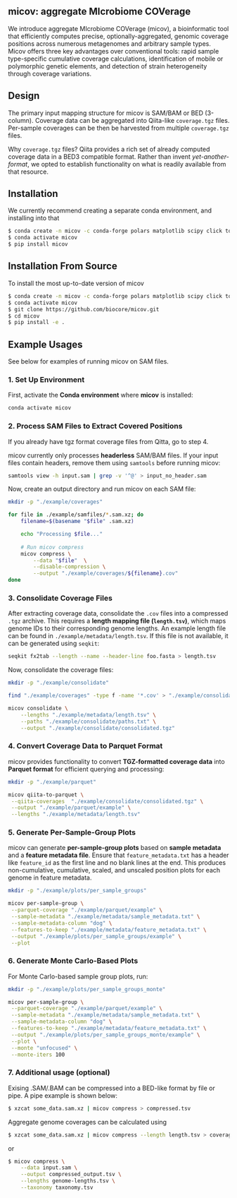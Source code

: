 ## micov: aggregate MIcrobiome COVerage

We introduce aggregate MIcrobiome COVerage (micov), a bioinformatic tool that efficiently computes precise, optionally-aggregated, genomic coverage positions across numerous metagenomes and arbitrary sample types. Micov offers three key advantages over conventional tools: rapid sample type-specific cumulative coverage calculations, identification of mobile or polymorphic genetic elements, and detection of strain heterogeneity through coverage variations.

## Design

The primary input mapping structure for micov is SAM/BAM or BED (3-column). 
Coverage data can be aggregated into Qiita-like `coverage.tgz` files. Per-sample
coverages can be then be harvested from multiple `coverage.tgz` files.

Why `coverage.tgz` files? Qiita provides a rich set of already computed 
coverage data in a BED3 compatible format. Rather than invent 
*yet-another-format*, we opted to establish functionality on what is readily
available from that resource.

## Installation

We currently recommend creating a separate conda environment, and installing
into that

```bash
$ conda create -n micov -c conda-forge polars matplotlib scipy click tqdm numba duckdb pyarrow
$ conda activate micov
$ pip install micov
```

## Installation From Source

To install the most up-to-date version of micov
```bash
$ conda create -n micov -c conda-forge polars matplotlib scipy click tqdm numba duckdb pyarrow
$ conda activate micov
$ git clone https://github.com/biocore/micov.git
$ cd micov
$ pip install -e .
```

## Example Usages

See below for examples of running micov on SAM files. 

### 1. Set Up Environment
First, activate the **Conda environment** where **micov** is installed:  
```bash
conda activate micov
```

### 2. Process SAM Files to Extract Covered Positions
If you already have tgz format coverage files from Qitta, go to step 4. 

micov currently only processes **headerless** SAM/BAM files. If your input files contain headers, remove them using `samtools` before running micov:  
```bash
samtools view -h input.sam | grep -v '^@' > input_no_header.sam
```

Now, create an output directory and run micov on each SAM file:  
```bash
mkdir -p "./example/coverages"

for file in ./example/samfiles/*.sam.xz; do
    filename=$(basename "$file" .sam.xz)

    echo "Processing $file..."
    
    # Run micov compress
    micov compress \
        --data "$file"  \
        --disable-compression \
        --output "./example/coverages/${filename}.cov"
done
```

### 3. Consolidate Coverage Files
After extracting coverage data, consolidate the `.cov` files into a compressed `.tgz` archive. This requires a **length mapping file (`length.tsv`)**, which maps genome IDs to their corresponding genome lengths. An example length file can be found in `./example/metadata/length.tsv`. If this file is not available, it can be generated using `seqkit`:
```bash
seqkit fx2tab --length --name --header-line foo.fasta > length.tsv
```

Now, consolidate the coverage files:
```bash
mkdir -p "./example/consolidate"

find "./example/coverages" -type f -name '*.cov' > "./example/consolidate/paths.txt"

micov consolidate \
    --lengths "./example/metadata/length.tsv" \
    --paths "./example/consolidate/paths.txt" \
    --output "./example/consolidate/consolidated.tgz"
```

### 4. Convert Coverage Data to Parquet Format
micov provides functionality to convert **TGZ-formatted coverage data** into **Parquet format** for efficient querying and processing:
```bash
mkdir -p "./example/parquet"

micov qiita-to-parquet \
 --qiita-coverages  "./example/consolidate/consolidated.tgz" \
 --output "./example/parquet/example" \
 --lengths "./example/metadata/length.tsv"
```

### 5. Generate Per-Sample-Group Plots
micov can generate **per-sample-group plots** based on **sample metadata** and a **feature metadata file**. Ensure that `feature_metadata.txt` has a header like `feature_id` as the first line and no blank lines at the end. This produces non-cumulative, cumulative, scaled, and unscaled position plots for each genome in feature metadata.

```bash
mkdir -p "./example/plots/per_sample_groups"

micov per-sample-group \
 --parquet-coverage "./example/parquet/example" \
 --sample-metadata "./example/metadata/sample_metadata.txt" \
 --sample-metadata-column "dog" \
 --features-to-keep "./example/metadata/feature_metadata.txt" \
 --output "./example/plots/per_sample_groups/example" \
 --plot
```

### 6. Generate Monte Carlo-Based Plots
For Monte Carlo-based sample group plots, run:
```bash
mkdir -p "./example/plots/per_sample_groups_monte"

micov per-sample-group \
 --parquet-coverage "./example/parquet/example" \
 --sample-metadata "./example/metadata/sample_metadata.txt" \
 --sample-metadata-column "dog" \
 --features-to-keep "./example/metadata/feature_metadata.txt" \
 --output "./example/plots/per_sample_groups_monte/example" \
 --plot \
 --monte "unfocused" \
 --monte-iters 100
```


### 7. Additional usage (optional)

Exising .SAM/.BAM can be compressed into a BED-like format by file or pipe. A
pipe example is shown below:

```bash
$ xzcat some_data.sam.xz | micov compress > compressed.tsv
```

Aggregate genome coverages can be calculated using 
```bash
$ xzcat some_data.sam.xz | micov compress --length length.tsv > coverages.tsv
```
or 
```bash
$ micov compress \
    --data input.sam \
    --output compressed_output.tsv \
    --lengths genome-lengths.tsv \
    --taxonomy taxonomy.tsv
```
